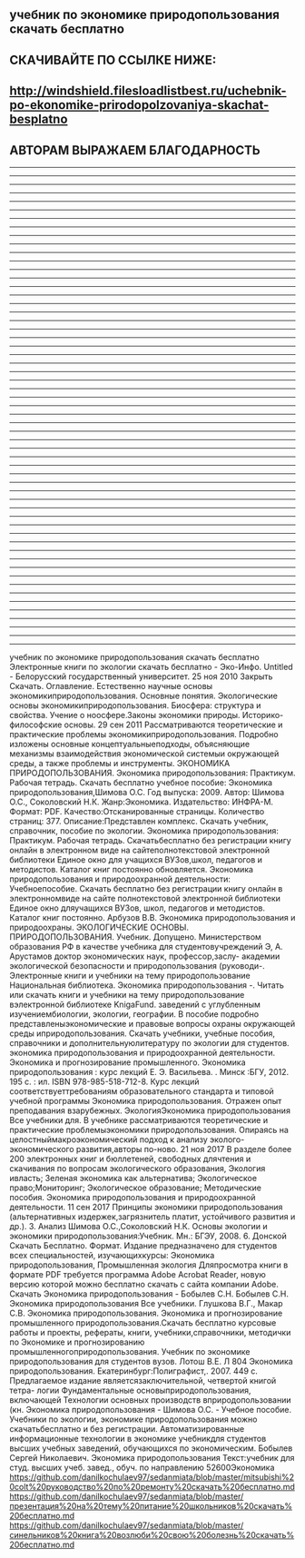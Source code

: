 учебник по экономике природопользования скачать бесплатно
--------------------------------------------------
СКАЧИВАЙТЕ ПО ССЫЛКЕ НИЖЕ:
--------------------------------------------------
http://windshield.filesloadlistbest.ru/uchebnik-po-ekonomike-prirodopolzovaniya-skachat-besplatno
--------------------------------------------------
АВТОРАМ ВЫРАЖАЕМ БЛАГОДАРНОСТЬ
--------------------------------------------------
--------------------------------------------------
--------------------------------------------------
--------------------------------------------------
--------------------------------------------------
--------------------------------------------------
--------------------------------------------------
--------------------------------------------------
--------------------------------------------------
--------------------------------------------------
--------------------------------------------------
--------------------------------------------------
--------------------------------------------------
--------------------------------------------------
--------------------------------------------------
--------------------------------------------------
--------------------------------------------------
--------------------------------------------------
--------------------------------------------------
--------------------------------------------------
--------------------------------------------------
--------------------------------------------------
--------------------------------------------------
--------------------------------------------------
--------------------------------------------------
--------------------------------------------------
--------------------------------------------------
--------------------------------------------------
--------------------------------------------------
--------------------------------------------------
--------------------------------------------------
--------------------------------------------------
--------------------------------------------------
--------------------------------------------------
--------------------------------------------------
--------------------------------------------------
--------------------------------------------------
--------------------------------------------------
--------------------------------------------------
--------------------------------------------------
--------------------------------------------------
--------------------------------------------------
--------------------------------------------------
--------------------------------------------------
--------------------------------------------------
--------------------------------------------------
--------------------------------------------------
--------------------------------------------------
--------------------------------------------------
--------------------------------------------------
--------------------------------------------------
--------------------------------------------------
--------------------------------------------------
--------------------------------------------------
--------------------------------------------------
--------------------------------------------------
--------------------------------------------------
--------------------------------------------------
учебник по экономике природопользования скачать бесплатно Электронные книги по экологии скачать бесплатно - Эко-Инфо. Untitled - Белорусский государственный университет. 25 ноя 2010  Закрыть Скачать. Оглавление. Естественно  научные основы экономикиприродопользования. Основные понятия. Экологические основы экономикиприродопользования. Биосфера: структура и свойства. Учение о ноосфере.Законы экономики природы. Историко-философские основы. 29 сен 2011  Рассматриваются теоретические и практические проблемы экономикиприродопользования. Подробно изложены основные концептуальныеподходы, объясняющие механизмы взаимодействия экономической системыи окружающей среды, а также проблемы и инструменты. ЭКОНОМИКА ПРИРОДОПОЛЬЗОВАНИЯ. Экономика природопользования: Практикум. Рабочая тетрадь. Скачать бесплатно учебное пособие: Экономика природопользования,Шимова О.С. Год выпуска: 2009. Автор: Шимова О.С., Соколовский Н.К. Жанр:Экономика. Издательство: ИНФРА-М. Формат: PDF. Качество:Отсканированные страницы. Количество страниц: 377. Описание:Представлен комплекс. Скачать учебник, справочник, пособие по экологии. Экономика природопользования: Практикум. Рабочая тетрадь. Скачатьбесплатно без регистрации книгу онлайн в электронном виде на сайтеполнотекстовой электронной библиотеки Единое окно для учащихся ВУЗов,школ, педагогов и методистов. Каталог книг постоянно обновляется. Экономика природопользования и природоохранной деятельности: Учебноепособие. Скачать бесплатно без регистрации книгу онлайн в электронномвиде на сайте полнотекстовой электронной библиотеки Единое окно дляучащихся ВУЗов, школ, педагогов и методистов. Каталог книг постоянно. Арбузов В.В. Экономика природопользования и природоохраны. ЭКОЛОГИЧЕСКИЕ ОСНОВЫ. ПРИРОДОПОЛЬЗОВАНИЯ. Учебник. Допущено. Министерством образования РФ в качестве учебника для студентовучреждений  Э, А. Арустамов  доктор экономических наук, профессор,заслу-  академии экологической безопасности и природопользования (руководи-. Электронные книги и учебники на тему природопользование
Национальная библиотека. Экономика природопользования -. Читать или скачать книги и учебники на тему природопользование вэлектронной библиотеке KnigaFund.  заведений с углубленным изучениембиологии, экологии, географии. В пособие подробно представленыэкономические и правовые вопросы охраны окружающей среды иприродопользования. Скачать учебники, учебные пособия, справочники и дополнительнуюлитературу по экологии для студентов. экономика природопользования и природоохранной деятельности. Экономика и прогнозирование промышленного. Экономика природопользования : курс лекций  Е. Э. Васильева. . Минск :БГУ, 2012.  195 с. : ил. ISBN 978-985-518-712-8. Курс лекций соответствуеттребованиям образовательного стандарта и типовой учебной программы Экономика природопользования. Отражен опыт преподавания взарубежных. ЭкологияЭкономика природопользования  Все учебники для. В учебнике рассматриваются теоретические и практические проблемыэкономики природопользования. Опираясь на целостныймакроэкономический подход к анализу эколого-экономического развития,авторы по-ново. 21 ноя 2017  В разделе более 200 электронных книг и бюллетеней, свободных длячтения и скачивания по вопросам экологического образования,  Экология ивласть; Зеленая экономика как альтернатива; Экологическое право;Мониторинг; Экологическое образование; Методические пособия. Экономика природопользования и природоохранной деятельности. 11 сен 2017  Принципы экономики природопользования (альтернативных издержек,загрязнитель платит, устойчивого развития и др.). 3. Анализ  Шимова О.С.,Соколовский Н.К. Основы экологии и экономики природопользования:Учебник. Мн.: БГЭУ, 2008. 6. Донской  Скачать Бесплатно. Формат. Издание предназначено для студентов всех специальностей, изучающихкурсы: Экономика природопользования, Промышленная экология  Дляпросмотра книги в формате PDF требуется программа Adobe Acrobat Reader, новую версию которой можно бесплатно скачать с сайта компании Adobe.
Скачать Экономика природопользования - Бобылев С.Н. Бобылев С.Н. Экономика природопользования  Все учебники. Глушкова В.Г., Макар С.В. Экономика природопользования. Экономика и прогнозирование промышленного природопользования.Скачать бесплатно курсовые работы и проекты, рефераты, книги, учебники,справочники, методички по Экономике и прогнозированию промышленногоприродопользования. Учебник по экономике природопользования для студентов вузов. Лотош B.E. Л 804 Экономика природопользования. Екатеринбург:Полиграфист,. 2007.  449 с. Предлагаемое издание являетсязаключительной, четвертой книгой тетра- логии Фундаментальные основыприродопользования, включающей Технологии основных производств вприродопользовании (кн. Экономика природопользования - Шимова О.С. - Учебное пособие. Учебники по экологии, экономике природопользования можно скачатьбесплатно и без регистрации. Автоматизированные информационные технологии в экономике учебникдля студентов высших учебных заведений, обучающихся по экономическим. Бобылев Сергей Николаевич. Экономика природопользования Текст:учебник для студ. высших учеб. завед., обуч. по направлению 52600Экономика
https://github.com/danilkochulaev97/sedanmiata/blob/master/mitsubishi%20colt%20руководство%20по%20ремонту%20скачать%20бесплатно.md
https://github.com/danilkochulaev97/sedanmiata/blob/master/презентация%20на%20тему%20питание%20школьников%20скачать%20бесплатно.md
https://github.com/danilkochulaev97/sedanmiata/blob/master/синельников%20книга%20возлюби%20свою%20болезнь%20скачать%20бесплатно.md